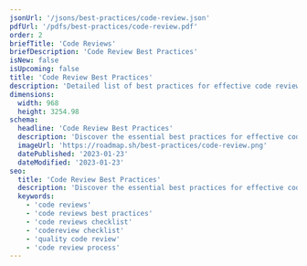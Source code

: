 ```yaml
---
jsonUrl: '/jsons/best-practices/code-review.json'
pdfUrl: '/pdfs/best-practices/code-review.pdf'
order: 2
briefTitle: 'Code Reviews'
briefDescription: 'Code Review Best Practices'
isNew: false
isUpcoming: false
title: 'Code Review Best Practices'
description: 'Detailed list of best practices for effective code reviews and quality'
dimensions:
  width: 968
  height: 3254.98
schema:
  headline: 'Code Review Best Practices'
  description: 'Discover the essential best practices for effective code review and improve the quality of your software development. From establishing clear objectives to providing constructive feedback, this interactive guide covers everything you need to know to optimize your code review process and ensure the delivery of high-quality code.'
  imageUrl: 'https://roadmap.sh/best-practices/code-review.png'
  datePublished: '2023-01-23'
  dateModified: '2023-01-23'
seo:
  title: 'Code Review Best Practices'
  description: 'Discover the essential best practices for effective code review and improve the quality of your software development. From establishing clear objectives to providing constructive feedback, this interactive guide covers everything you need to know to optimize your code review process and ensure the delivery of high-quality code.'
  keywords:
    - 'code reviews'
    - 'code reviews best practices'
    - 'code reviews checklist'
    - 'codereview checklist'
    - 'quality code review'
    - 'code review process'
---
```

